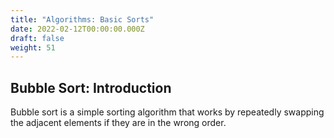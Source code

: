 ```yaml
---
title: "Algorithms: Basic Sorts"
date: 2022-02-12T00:00:00.000Z
draft: false
weight: 51
---
```


## Bubble Sort: Introduction

Bubble sort is a simple sorting algorithm that works by repeatedly swapping the adjacent elements if they are in the wrong order.

